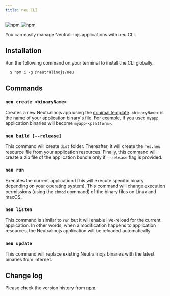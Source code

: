 ```yaml
---
title: neu CLI
---
```


![npm](https://img.shields.io/npm/v/@neutralinojs/neu)
![npm](https://img.shields.io/npm/dt/@neutralinojs/neu)

You can easily manage Neutralinojs applications with neu CLI.

## Installation

Run the following command on your terminal to install the CLI globally.

```
  $ npm i -g @neutralinojs/neu
```

## Commands

### `neu create <binaryName>`

Creates a new Neutralinojs app using the [minimal template](https://github.com/neutralinojs/neutralinojs-minimal).
`<binaryName>` is the name of your application binary's file. For example, if you used `myapp`, application binaries will become `myapp-<platform>`.


### `neu build [--release]`
This command will create `dist` folder. Thereafter, it will create the `res.neu` resource file from your application resources.
Finally, this command will create a zip file of the application bundle only if `--release` flag is provided.

### `neu run`
Executes the current application (This will execute specific binary depending on your operating system).
This command will change execution permissions (using the `chmod` command) of the binary files on Linux and macOS.

### `neu listen`
This command is similar to `run` but it will enable live-reload for the current application.
In other words, when a modification happens to application resources, the Neutralinojs application will be reloaded automatically.

### `neu update`
This command will replace existing Neutralinojs binaries with the latest binaries from internet.


## Change log
Please check the version history from [npm](https://www.npmjs.com/package/@neutralinojs/neu).

